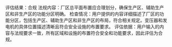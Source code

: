 评估结果：合规
法规内容：厂区总平面布置应合理划分，确保生产区、辅助生产区和非生产区的功能分区明确。
检查情况：用户提供的内容详细描述了厂区的功能分区，包括生产区、辅助生产区和非生产区的布局，符合相关规定。变压器和发电机的具体位置描述清晰且符合安全设施的布置要求。
评估依据：用户输入的内容与法规要求一致，所有区域和设施的布置符合安全和功能要求，因此评估为合规。